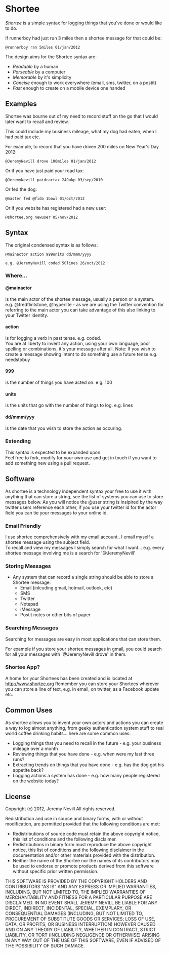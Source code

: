# Shortee

*Shortee* is a simple syntax for logging things that you've done or would like to do.

If runnerboy had just run 3 miles then a shortee message for that could be:

    @runnerboy ran 5miles 01/jan/2012

The design aims for the Shortee syntax are: 

* *Readable* by a human
* *Parseable* by a computer
* *Memorable* by it's simplicity 
* *Concise* enough to work everywhere (email, sms, twitter, on a postit)
* *Fast* enough to create on a mobile device one handed


## Examples

Shortee was bourne out of my need to record stuff on the go that I would later want to recall and review.

This could include my business mileage, what my dog had eaten, when I had paid tax etc.

For example, to record that you have driven 200 miles on New Year's Day 2012:

    @JeremyNevill drove 100miles 01/jan/2012

Or if you have just paid your road tax:

    @JeremyNevill paidcartax 249ukp 03/sep/2010

Or fed the dog:

    @master fed @fido 1bowl 01/oct/2012

Or if you website has registered had a new user:

    @shortee.org newuser 05/nov/2012


## Syntax

The original condensed syntax is as follows:

    @mainactor action 999units dd/mmm/yyyy

    e.g. @JeremyNevill coded 50lines 26/oct/2012
    
### Where...

#### @mainactor
is the main actor of the shortee message, usually a person or a system.  
e.g. @fredflintstone, @hyperlite - as we are using the Twitter convention for referring to the main actor you can take advantage of this also linking to your Twitter identity.

#### action
is for logging a verb in past tense. e.g. coded.   
You are at liberty to invent any action, using your own language, poor spelling or combinations, it's your message after all.
Note: If you wish to create a message showing intent to do something use a future tense e.g. needstobuy


#### 999
is the number of things you have acted on. e.g. 100


#### units
is the units that go with the number of things to log.  e.g. lines


#### dd/mmm/yyy
is the date that you wish to store the action as occuring.


### Extending

This syntax is expected to be expanded upon.  
Feel free to fork, modify for your own use and get in touch if you want to add something new using a pull request.

## Software

As shortee is a technology independent syntax your free to use it with anything that can store a string, see the list of systems
you can use to store messages below.  As you will notice the @user string is insipired by the way twitter users reference each
other, if you use your twitter id for the actor field you can tie your messages to your online id.

### Email Friendly

I use shortee comprehensively with my email account..  I email myself a shortee message using the subject field.  
To recall and view my messages I simply search for what I want... e.g. every shortee message involving me is a search for '@JeremyNevill'

### Storing Messages

* Any system that can record a single string should be able to store a Shortee message:
  * Email (inlcuding gmail, hotmail, outlook, etc)
  * SMS
  * Twitter
  * Notepad
  * iMessage
  * Postit notes or other bits of paper

### Searching Messages

Searching for messages are easy in most applications that can store them.

For example if you store your shortee messages in gmail, you could search for all your messages with '@JeremyNevill drove' in them.

### Shortee App?

A home for your Shortees has been created and is located at http://www.shortee.org
Remember you can store your Shortees wherever you can store a line of text, e.g. in email, on twitter, as a Facebook update etc.

## Common Uses

As shortee allows you to invent your own actors and actions you can create a way to log almost anything, 
from geeky authentication system stuff to real world coffee drinking habits... here are some common uses:

* Logging things that you need to recall in the future - e.g. your business mileage over a month
* Reviewing things that you have done - e.g. when were my last three runs?
* Extracting trends on things that you have done - e.g. has the dog got his appetite back?
* Logging actions a system has done - e.g. how many people registered on the website today?

## License

Copyright (c) 2012, Jeremy Nevill
All rights reserved.

Redistribution and use in source and binary forms, with or without
modification, are permitted provided that the following conditions are met:

  * Redistributions of source code must retain the above copyright notice, this list of conditions and the following disclaimer.
  * Redistributions in binary form must reproduce the above copyright notice, this list of conditions and the following disclaimer in the documentation and/or other materials provided with the distribution.
  * Neither the name of the Shortee nor the names of its contributors may be used to endorse or promote products derived from this software without specific prior written permission.

THIS SOFTWARE IS PROVIDED BY THE COPYRIGHT HOLDERS AND CONTRIBUTORS "AS IS" AND
ANY EXPRESS OR IMPLIED WARRANTIES, INCLUDING, BUT NOT LIMITED TO, THE IMPLIED
WARRANTIES OF MERCHANTABILITY AND FITNESS FOR A PARTICULAR PURPOSE ARE
DISCLAIMED. IN NO EVENT SHALL JEREMY NEVILL BE LIABLE FOR ANY
DIRECT, INDIRECT, INCIDENTAL, SPECIAL, EXEMPLARY, OR CONSEQUENTIAL DAMAGES
(INCLUDING, BUT NOT LIMITED TO, PROCUREMENT OF SUBSTITUTE GOODS OR SERVICES;
LOSS OF USE, DATA, OR PROFITS; OR BUSINESS INTERRUPTION) HOWEVER CAUSED AND
ON ANY THEORY OF LIABILITY, WHETHER IN CONTRACT, STRICT LIABILITY, OR TORT
(INCLUDING NEGLIGENCE OR OTHERWISE) ARISING IN ANY WAY OUT OF THE USE OF THIS
SOFTWARE, EVEN IF ADVISED OF THE POSSIBILITY OF SUCH DAMAGE.





